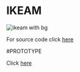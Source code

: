 # IKEAM

![ikeam with bg](https://github.com/aminerochdi1/IKEAM/assets/84997432/c8c4a029-0807-4a95-a62d-a02e07e1d388)

For source code click [here](https://github.com/aminerochdi1/IKEAM/tree/master)

#PROTOTYPE 

Click [here](https://www.figma.com/proto/GKl5OlkubYdNtnKZWXgbXR/html.to.design-(Community)?type=design&node-id=4-515&t=4TnEZwoM9ASetXLT-1&scaling=min-zoom&page-id=0%3A1&mode=design)
